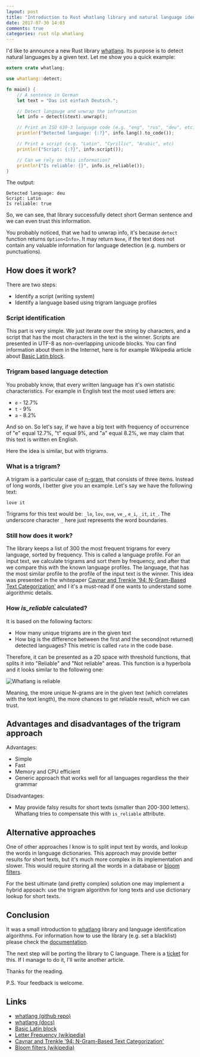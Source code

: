 ```yaml
---
layout: post
title: "Introduction to Rust whatlang library and natural language identification algorithms"
date: 2017-07-30 14:03
comments: true
categories: rust nlp whatlang
---
```


I'd like to announce a new Rust library [whatlang](https://github.com/greyblake/whatlang-rs).
Its purpose is to detect natural languages by a given text. Let me show you a quick example:

```rust
extern crate whatlang;

use whatlang::detect;

fn main() {
    // A sentence in German
    let text = "Das ist einfach Deutsch.";

    // Detect langauge and unwrap the infromation
    let info = detect(&text).unwrap();

    // Print an ISO 639-3 language code (e.g. "eng", "rus", "deu", etc)
    println!("Detected language: {:?}", info.lang().to_code());

    // Print a script (e.g. "Latin", "Cyrillic", "Arabic", etc)
    println!("Script: {:?}", info.script());

    // Can we rely on this information?
    println!("Is reliable: {}", info.is_reliable());
}
```

The output:

    Detected language: deu
    Script: Latin
    Is reliable: true


<!--more-->

So, we can see, that library successfully detect short German sentence and we can even trust this information.

You probably noticed, that we had to unwrap info, it's because `detect` function returns `Option<Info>`. 
It may return `None`, if the text does not contain any valuable information for language detection 
(e.g. numbers or punctuations).


## How does it work?

There are two steps:

* Identify a script (writing system)
* Identify a language based using trigram language profiles

### Script identification

This  part is very simple. We just iterate over the string by characters, and a script that has the most characters in the text is the winner.
Scripts are presented in UTF-8 as non-overlapping unicode blocks.
You can find information about them in the Internet, here is for example Wikipedia article about [Basic Latin block].

### Trigram based language detection

You probably know, that every written language has it's own statistic characteristics.
For example in English text the most used letters are:

* `e` - 12.7%
* `t` - 9% 
* `a` - 8.2%

And so on. So let's say, if we have a big text with frequency of occurrence of "e" equal 12.7%, "t" equal 9%, and "a" equal 8.2%, we may
claim that this text is written en English.

Here the idea is similar, but with trigrams.

### What is a trigram?

A trigram is a particular case of [n-gram], that consists of three items.
Instead of long words, I better give you an example. Let's say we have the following text:

    love it

Trigrams for this text would be: `_lo`, `lov`, `ove`, `ve_`, `e_i`, `_it`, `it_`. 
The underscore character `_` here just represents the word boundaries.

### Still how does it work?

The library keeps a list of 300 the most frequent trigrams for every language, sorted by frequency. This is called a language profile.
For an input text, we calculate trigrams and sort them by frequency, and after that we compare this with the known language profiles.
The language, that has the most similar profile to the profile of the input text is the winner.
This idea was presented in the whitepaper [Cavnar and Trenkle '94: N-Gram-Based Text Categorization'] and I it's a must-read
if one wants to understand some algorithmic details.

### How _is_reliable_ calculated?

It is based on the following factors:

* How many unique trigrams are in the given text
* How big is the difference between the first and the second(not returned) detected languages? This metric is called `rate` in the code base.

Therefore, it can be presented as a 2D space with threshold functions, that splits it into "Reliable" and "Not reliable" areas.
This function is a hyperbola and it looks similar to the following one:

![Whatlang is reliable](https://raw.githubusercontent.com/greyblake/whatlang-rs/master/misc/images/whatlang_is_reliable.png)

Meaning, the more unique N-grams are in the given text (which correlates with the text length), the more chances to get reliable result,
which we can trust.


## Advantages and disadvantages of the trigram approach

Advantages:

* Simple
* Fast
* Memory and CPU efficient
* Generic approach that works well for all languages regardless the their grammar

Disadvantages:

* May provide falsy results for short texts (smaller than 200-300 letters). Whatlang tries to compensate this with `is_reliable` attribute.

## Alternative approaches

One of other approaches I know is to split input text by words, and lookup the words in language dictionaries.
This approach may provide better results for short texts, but it's much more complex in its implementation and slower.
This would require storing all the words in a database or [bloom filters](https://en.wikipedia.org/wiki/Bloom_filter).

For the best ultimate (and pretty complex) solution one may implement a hybrid appoach: use the trigram algorithm for long texts and use
dictionary lookup for short texts.

## Conclusion

It was a small introduction to [whatlang](https://github.com/greyblake/whatlang-rs) library and language identification algorithms. 
For information how to use the library (e.g. set a blacklist) please check the [documentation](https://docs.rs/whatlang).

The next step will be porting the library to C language.
There is a [ticket](https://github.com/greyblake/whatlang-rs/issues/8) for this.
If I manage to do it, I'll write another article.

Thanks for the reading.

P.S. Your feedback is welcome.

## Links

* [whatlang (github repo)](https://github.com/greyblake/whatlang-rs)
* [whatlang (docs)](https://docs.rs/whatlang)
* [Basic Latin block]
* [Letter Frequency (wikipedia)]
* [Cavnar and Trenkle '94: N-Gram-Based Text Categorization']
* [Bloom filters (wikipedia)](https://en.wikipedia.org/wiki/Bloom_filter)

[Basic Latin block]: https://en.wikipedia.org/wiki/Basic_Latin_(Unicode_block)
[Letter Frequency (wikipedia)]: https://en.wikipedia.org/wiki/Letter_frequency
[n-gram]: https://en.wikipedia.org/wiki/N-gram
[Cavnar and Trenkle '94: N-Gram-Based Text Categorization']: http://odur.let.rug.nl/~vannoord/TextCat/textcat.pdf
